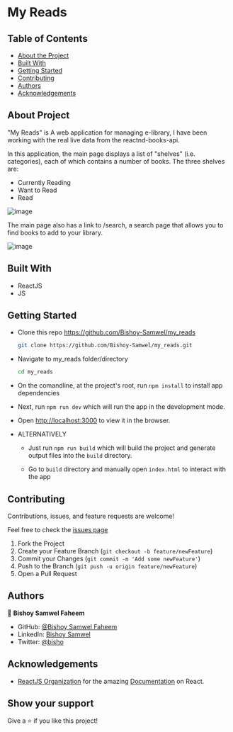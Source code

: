 # My Reads

## Table of Contents

* [About the Project](#about-the-project)
* [Built With](#built-with)
* [Getting Started](#getting-started)
* [Contributing](#contributing)
* [Authors](#author)
* [Acknowledgements](#acknowledgements)

## About Project

"My Reads" is A web application for managing e-library, I have been  working with the real live data from the reactnd-books-api. 

In this application, the main page displays a list of "shelves" (i.e. categories), each of which contains a number of books. The three shelves are:
*  Currently Reading     
*  Want to Read     
*  Read

![image](https://user-images.githubusercontent.com/29541335/178758474-870865ec-cbf8-4f5f-80e4-f1259b953b66.png)

The main page also has a link to /search, a search page that allows you to find books to add to your library.

![image](https://user-images.githubusercontent.com/29541335/178758384-ec4418d7-47b5-4299-b6c7-18468cb54995.png)


<!-- ## [Live Demo - GH pages]() -->
<!-- ## [Live Demo - Netlify]() -->

## Built With

* ReactJS
* JS


## Getting Started

* Clone this repo <https://github.com/Bishoy-Samwel/my_reads>

    ```bash
    git clone https://github.com/Bishoy-Samwel/my_reads.git
    ```

* Navigate to my_reads folder/directory

    ```bash
    cd my_reads
    ```

* On the comandline, at the project's root, run ```npm install``` to install app dependencies

* Next, run ```npm run dev``` which will run the app in the development mode.

* Open [http://localhost:3000](http://localhost:3000) to view it in the browser.

* ALTERNATIVELY

  * Just run ```npm run build``` which will build the project and generate output files into the ```build``` directory.

  * Go to ```build``` directory and manually open ```index.html``` to interact with the app


## Contributing

Contributions, issues, and feature requests are welcome!

Feel free to check the [issues page](../../issues)

  1. Fork the Project
  2. Create your Feature Branch (`git checkout -b feature/newFeature`)
  3. Commit your Changes (`git commit -m 'Add some newFeature'`)
  4. Push to the Branch (`git push -u origin feature/newFeature`)
  5. Open a Pull Request

## Authors

👤 **Bishoy Samwel Faheem**

- GitHub: [@Bishoy Samwel Faheem](https://github.com/Bishoy-Samwel)
- LinkedIn: [Bishoy Samwel](https://www.linkedin.com/in/bishoy-samwuel-ss/)
- Twitter: [@bisho](https://twitter.com/BishoFaheem15)

## Acknowledgements

* [ReactJS Organization](https://reactjs.org/) for the amazing [Documentation](https://reactjs.org/docs/getting-started.html) on React.

## Show your support

Give a ⭐️ if you like this project!

